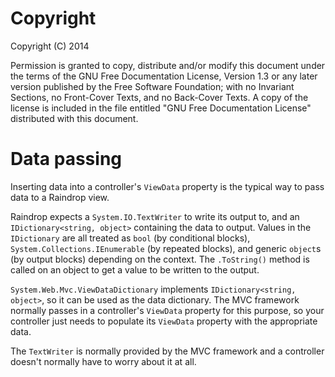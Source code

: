 Copyright
=========
Copyright (C) 2014

Permission is granted to copy, distribute and/or modify this document
under the terms of the GNU Free Documentation License, Version 1.3
or any later version published by the Free Software Foundation;
with no Invariant Sections, no Front-Cover Texts, and no Back-Cover Texts.
A copy of the license is included in the file entitled "GNU
Free Documentation License" distributed with this document.

Data passing
============

Inserting data into a controller's `ViewData` property is the typical way to pass data to a Raindrop view.

Raindrop expects a `System.IO.TextWriter` to write its output to, and an `IDictionary<string, object>` containing the data to output. Values in the `IDictionary` are all treated as `bool` (by conditional blocks), `System.Collections.IEnumerable` (by repeated blocks), and generic `object`s (by output blocks) depending on the context. The `.ToString()` method is called on an object to get a value to be written to the output.

`System.Web.Mvc.ViewDataDictionary` implements `IDictionary<string, object>`, so it can be used as the data dictionary. The MVC framework normally passes in a controller's `ViewData` property for this purpose, so your controller just needs to populate its `ViewData` property with the appropriate data.

The `TextWriter` is normally provided by the MVC framework and a controller doesn't normally have to worry about it at all.
